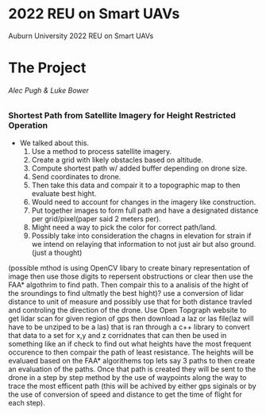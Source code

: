 # 2022 REU on Smart UAVs
Auburn University 2022 REU on Smart UAVs

# The Project

###### Alec Pugh & Luke Bower

### Shortest Path from Satellite Imagery for Height Restricted Operation
* We talked about this.
    1. Use a method to process satellite imagery.
    1. Create a grid with likely obstacles based on altitude.
    1. Compute shortest path w/ added buffer depending on drone size.
    1. Send coordinates to drone.
    2. Then take this data and compair it to a topographic map to then evaluate best hight.
    2. Would need to account for changes in the imagery like construction.
    2. Put together images to form full path and have a designated distance per grid/pixel(paper said 2 meters per).
    2. Might need a way to pick the color for correct path/land.
    3. Possibly take into consideration the chagns in elevation for strain if we intend on relaying that information to not just air but also ground.(just a thought) 

(possible mthod is using OpenCV libary to create binary representation of image then use those digits to repersent obstructions or clear then use the FAA* algothrim to find path. Then compair this to a analisis of the hight of the sroundings to find ultmatly the best hight)?
use a conversion of lidar distance to unit of measure and possibly use that for both distance travled and controling the direction of the drone.
Use Open Topgraph website to get lidar scan for given region of gps then download a laz or las file(laz will have to be unziped to be a las) that is ran through a c++ library to convert that data to a set for x,y and z corridnates that can then be used in something like an if check to find out what heights have the most frequent occurence to then compair the path of least resistance. The heights will be evaluaed based on the FAA* algorithems top lets say 3 paths to then create an evaluation of the paths. Once that path is created they will be sent to the drone in a step by step method by the use of waypoints along the way to trace the most efficent path (this will be achived by either gps siginals or by the use of conversion of speed and distance to get the time of flight for each step). 

   
